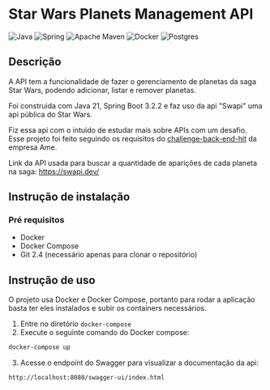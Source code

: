 # Star Wars Planets Management API

![Java](https://img.shields.io/badge/java-%23ED8B00.svg?style=for-the-badge&logo=openjdk&logoColor=white)
![Spring](https://img.shields.io/badge/spring-%236DB33F.svg?style=for-the-badge&logo=spring&logoColor=white)
![Apache Maven](https://img.shields.io/badge/Apache%20Maven-C71A36?style=for-the-badge&logo=Apache%20Maven&logoColor=white)
![Docker](https://img.shields.io/badge/docker-%230db7ed.svg?style=for-the-badge&logo=docker&logoColor=white)
![Postgres](https://img.shields.io/badge/postgres-%23316192.svg?style=for-the-badge&logo=postgresql&logoColor=white)

## Descrição
A API tem a funcionalidade de fazer o gerenciamento de planetas da saga Star Wars, podendo adicionar, listar e remover planetas.

Foi construida com Java 21, Spring Boot 3.2.2 e faz uso da api "Swapi" uma api pública do Star Wars.

Fiz essa api com o intuido de estudar mais sobre APIs com um desafio.
Esse projeto foi feito seguindo os requisitos do [challenge-back-end-hit](https://github.com/AmeDigital/challenge-back-end-hit) da
empresa Ame.

Link da API usada para buscar a quantidade de aparições de cada planeta na saga: https://swapi.dev/

## Instrução de instalação
### Pré requisitos

- Docker
- Docker Compose
- Git 2.4 (necessário apenas para clonar o repositório)

## Instrução de uso
O projeto usa Docker e Docker Compose, portanto para rodar a aplicação basta ter eles instalados e subir os containers necessários.
1. Entre no diretório ``docker-compose``
2. Execute o seguinte comando do Docker compose:
```dockerfile
docker-compose up
```
3. Acesse o endpoint do Swagger para visualizar a documentação da api:
```text
http://localhost:8080/swagger-ui/index.html
```
